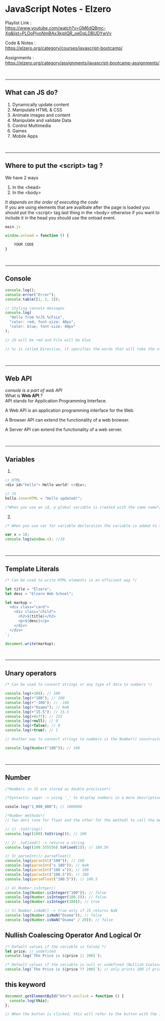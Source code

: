 # JavaScript Notes - Elzero

Playlist Link : </br>
<https://www.youtube.com/watch?v=GM6dQBmc-Xg&list=PLDoPjvoNmBAx3kiplQR_oeDqLDBUDYwVv>

Code & Notes : </br>
<https://elzero.org/category/courses/javascript-bootcamp/>

Assignments : </br>
<https://elzero.org/category/assignments/javascript-bootcamp-assignments/>

</br>

---

## What can JS do?

1. Dynamically update content
2. Manipulate HTML & CSS
3. Animate images and content
4. Manipulate and validate Data
5. Control Multimedia
6. Games
7. Mobile Apps

</br>

---

## Where to put the \<script> tag ?

We have 2 ways </br>

1. In the \<head>
2. In the \<body>
   </br>

_It dapends on the order of executing the code_
</br>
If you are using elements that are availbale after the page is loaded you should put the \<script> tag last thing in the \<body> otherwise if you want to include it in the head you should use the onload event.
</br>

```javascript
main.js

window.onload = function () {

    YOUR CODE
}

```

</br>

---

## Console

```javascript
console.log();
console.error("Error");
console.table([1, 2, 3]);

// Styling console messages
console.log(
  "Hello from %cJS %cFiLe",
  "color: red; font-size: 40px",
  "color: blue; font-size: 40px"
);

// JS will be red and File will be blue

// %c is called Directive, it specifies the words that will take the style
```

</br>

---

## Web API

_console is a part of web API_
</br>
What is **Web API** ?
</br>
API stands for Application Programming Interface.

A Web API is an application programming interface for the Web.

A Browser API can extend the functionality of a web browser.

A Server API can extend the functionality of a web server.

</br>

---

## Variables

1.

```js
// HTML
<div id="hello"> Hello world! </div>;

// JS
hello.innerHTML = "Hello updated!";

/*When you use an id, a global variable is created with the same name*/
```

2.

```js
/* When you use var for variable declaration the variable is added to the window object => Causes variable scope drama */

var x = 10;
console.log(window.x); //10
```

</br>

---

## Template Literals

```js
/* Can be used to write HTML elements in an efficient way */

let title = "Elzero";
let desc = "Elzero Web School";

let markup = `
  <div class="card">
    <div class="child">
      <h2>${title}</h2>
      <p>${desc}</p>
    </div>
  </div>
`;

document.write(markup);
```

</br>

---

## Unary operators

```js
/* Can be used to convert strings or any type of data to numbers */

console.log(+100); // 100
console.log(+"100"); // 100
console.log(+"-100"); // -100
console.log(+"Osama"); // NaN
console.log(+"15.5"); // 15.5
console.log(+0xff); // 255
console.log(+null); // 0
console.log(+false); // 0
console.log(+true); // 1

// Another way to convert strings to numbers is the Number() constructor

console.log(Number("100")); // 100
```

</br>

---

## Number

```js
/*Numbers in JS are stored as double precision*/

/*Syntactic sugar -> using '_' to display numbers in a more descriptive way for the developers*/

cosole.log("1_000_000"); // 1000000

/*Number methods*/
// Two dots (one for float and the other for the method) to call the method or paranthesis

// 1) .toString()
console.log((100).toString()); // 100

// 2) .toFixed() -> returns a string
console.log((100.555556).toFixed(2)); // 100.56

// 3) parseInt()/ parseFloat()
console.log(parseInt("100")); // 100
console.log(parseInt("x 100")); // NaN
console.log(parseInt("100 x")); // 100
console.log(parseInt("100.5")); // 100
console.log(parseFloat("100.5")); // 100.5

// 4) Number.isIntger()
console.log(Number.isInteger("100")); // false
console.log(Number.isInteger(100.5)); // false
console.log(Number.isInteger(100)); // true

// 5) Number.isNaN() -> true only if JS returns NaN
console.log(Number.isNaN("Osama")); // false
console.log(Number.isNaN("Osama" / 20)); // false
```

## Nullish Coalescing Operator And Logical Or

```js
/* Default values if the variable is falsey */
let price; // undefined
console.log(`The Price is ${price || 200}`);

/* Default values if the variable is null or undefined (Nullish Coalescing)*/
console.log(`The Price is ${price ?? 200}`); // only prints 200 if price is undefined or null
```

## this keyword

```js
document.getElementById("btn").onclick = function () {
  console.log(this);
};

// When the button is clicked, this will refer to the button with the id btn and will print it to the console (can be used if multiple buttons exist and you want to know which one has been clicked)
```
